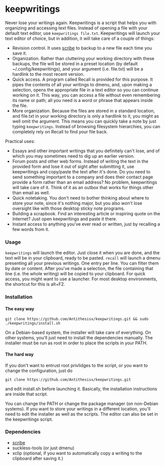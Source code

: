keepwritings
============

Never lose your writings again. Keepwritings is a script that helps you with organizing and accessing text files. Instead of opening a file with your default text editor, use `keepwritings file.txt`. Keepwritings will launch your text editor of choice, but in addition, it will take care of a couple of things:
- Revision control. It uses [scribe](https://github.com/Antithesisx/scribe) to backup to a new file each time you save it.
- Organization. Rather than cluttering your working directory with these backups, the file will be stored in a preset location (by default ~/.config/keepwritings), and your argument (i.e. file.txt) will be a hardlink to the most recent version.
- Quick access. A program called Recall is provided for this purpose. It pipes the contents of all your writings to dmenu, and, upon making a selection, opens the appropriate file in a text editor so you can continue working on it. This way, you can access a file without even remembering its name or path; all you need is a word or phrase that appears inside the file.
- More organization. Because the files are stored in a standard location, and file.txt in your working directory is only a hardlink to it, you might as well omit the argument. This means you can quickly take a note by just typing `keepwritings`. Instead of browsing filesystem hierarchies, you can completely rely on Recall to find your file back.

Practical uses:
- Essays and other important writings that you definitely can't lose, and of which you may sometimes need to dig up an earlier version.
- Forum posts and other web forms. Instead of writing the text in the provided form and lose it out of sight after submitting it, use keepwritings and copy/paste the text after it's done. Do you need to send something important to a company and does their contact page provide a form rather than an email address? No problem, keepwritings will take care of it. Think of it as an outbox that works for things other than email as well.
- Quick notetaking. You don't need to bother thinking about where to store your note, since it's nothing major, but you also won't lose oversight like with those desktop sticky note programs.
- Building a scrapbook. Find an interesting article or inspiring quote on the Internet? Just open keepwritings and paste it there.
- Instant access to anything you've ever read or written, just by recalling a few words from it.

### Usage

`keepwritings` will launch the editor. Just close it when you are done, and the text will be in your clipboard, ready to be pasted. `recall` will launch a dmenu presenting all your previous writings. One entry per line. You can filter them by date or content. After you've made a selection, the file containing that line (i.e. the whole writing) will be copied to your clipboard. For quick access, you might want to use a launcher. For most desktop environments, the shortcut for this is alt+F2.

### Installation
#### The easy way
`git clone https://github.com/Antithesisx/keepwritings.git && sudo ./keepwritings/install.sh`

On a Debian-based system, the installer will take care of everything. On other systems, you'll just need to install the dependencies manually. The installer must be run as root in order to place the scripts in your PATH.

#### The hard way
If you don't want to entrust root privlidges to the script, or you want to change the configuration, just do

`git clone https://github.com/Antithesisx/keepwritings.git`

and edit install.sh before launching it. Basically, the installation instructions are inside that script.

You can change the PATH or change the package manager (on non-Debian systems). If you want to store your writings in a different location, you'll need to edit the installer as well as the scripts. The editor can also be set in the keepwritings script.

### Dependencies
- [scribe](https://github.com/Antithesisx/scribe) 
- suckless-tools (or just dmenu)
- xclip (optional, if you want to automatically copy a writing to the clipboard after saving it.) 
